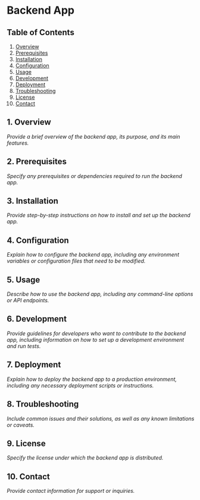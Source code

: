 # Backend App

## Table of Contents
1. [Overview](#overview)
2. [Prerequisites](#prerequisites)
3. [Installation](#installation)
4. [Configuration](#configuration)
5. [Usage](#usage)
6. [Development](#development)
7. [Deployment](#deployment)
8. [Troubleshooting](#troubleshooting)
9. [License](#license)
10. [Contact](#contact)

<a name="overview"></a>
## 1. Overview
_Provide a brief overview of the backend app, its purpose, and its main features._

<a name="prerequisites"></a>
## 2. Prerequisites
_Specify any prerequisites or dependencies required to run the backend app._

<a name="installation"></a>
## 3. Installation
_Provide step-by-step instructions on how to install and set up the backend app._

<a name="configuration"></a>
## 4. Configuration
_Explain how to configure the backend app, including any environment variables or configuration files that need to be modified._

<a name="usage"></a>
## 5. Usage
_Describe how to use the backend app, including any command-line options or API endpoints._

<a name="development"></a>
## 6. Development
_Provide guidelines for developers who want to contribute to the backend app, including information on how to set up a development environment and run tests._

<a name="deployment"></a>
## 7. Deployment
_Explain how to deploy the backend app to a production environment, including any necessary deployment scripts or instructions._

<a name="troubleshooting"></a>
## 8. Troubleshooting
_Include common issues and their solutions, as well as any known limitations or caveats._

<a name="license"></a>
## 9. License
_Specify the license under which the backend app is distributed._

<a name="contact"></a>
## 10. Contact
_Provide contact information for support or inquiries._